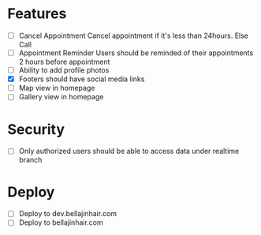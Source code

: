 # Features
- [ ] Cancel Appointment
    Cancel appointment if it's less than 24hours. Else Call
- [ ] Appointment Reminder
    Users should be reminded of their appointments 2 hours before appointment
- [ ] Ability to add profile photos
- [x] Footers should have social media links
- [ ] Map view in homepage
- [ ] Gallery view in homepage

# Security 
- [ ] Only authorized users should be able to access data under realtime branch

# Deploy
- [ ] Deploy to dev.bellajinhair.com
- [ ] Deploy to bellajinhair.com